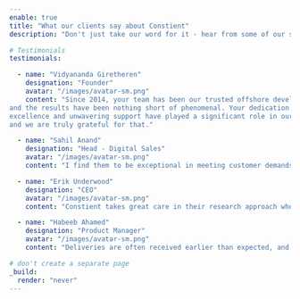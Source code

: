 ```yaml
---
enable: true
title: "What our clients say about Constient"
description: "Don't just take our word for it - hear from some of our satisfied clients!  Review some of our testimonials below to see what others are saying about Constient."

# Testimonials
testimonials:

  - name: "Vidyananda Giretheren"
    designation: "Founder"
    avatar: "/images/avatar-sm.png"
    content: "Since 2014, your team has been our trusted offshore development partner,
and the results have been nothing short of phenomenal. Your dedication to
excellence and unwavering support have played a significant role in our success,
and we are truly grateful for that."

  - name: "Sahil Anand"
    designation: "Head - Digital Sales"
    avatar: "/images/avatar-sm.png"
    content: "I find them to be exceptional in meeting customer demands and timelines. The team approaches the projects with an entrepreneurial mindset and is able to meet the highly challenging deadlines and deliver great results"

  - name: "Erik Underwood"
    designation: "CEO"
    avatar: "/images/avatar-sm.png"
    content: "Constient takes great care in their research approach when solving problems and provides careful options for deployment of each project. The Constient team are very professional and diligent in all of their efforts."

  - name: "Habeeb Ahamed"
    designation: "Product Manager"
    avatar: "/images/avatar-sm.png"
    content: "Deliveries are often received earlier than expected, and you are quick to resolve any issues that arise. Thank you for being our reliable development partner."

# don't create a separate page
_build:
  render: "never"
---
```

